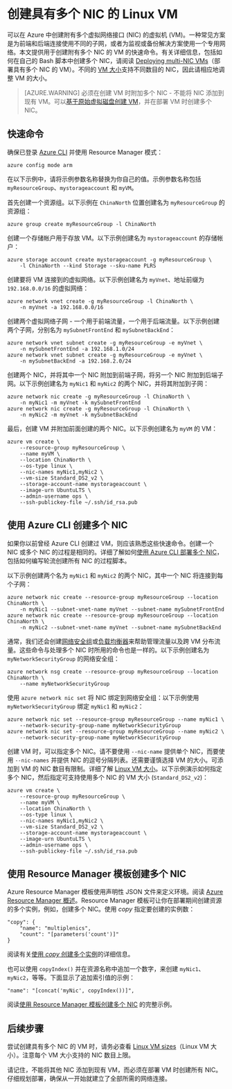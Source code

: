 <properties
    pageTitle="创建具有多个 NIC 的 Linux VM | Azure"
    description="了解如何使用 Azure CLI 或 Resource Manager 模板创建附有多个 NIC 的 Linux VM。"
    services="virtual-machines-linux"
    documentationcenter=""
    author="iainfoulds"
    manager="timlt"
    editor="" />  

<tags
    ms.assetid="5d2d04d0-fc62-45fa-88b1-61808a2bc691"
    ms.service="virtual-machines-linux"
    ms.devlang="na"
    ms.topic="article"
    ms.tgt_pltfrm="vm-linux"
    ms.workload="infrastructure"
    ms.date="10/27/2016"
    wacn.date="12/20/2016"
    ms.author="iainfou" />  


# 创建具有多个 NIC 的 Linux VM
可以在 Azure 中创建附有多个虚拟网络接口 (NIC) 的虚拟机 (VM)。一种常见方案是为前端和后端连接使用不同的子网，或者为监视或备份解决方案使用一个专用网络。本文提供用于创建附有多个 NIC 的 VM 的快速命令。有关详细信息，包括如何在自己的 Bash 脚本中创建多个 NIC，请阅读 [Deploying multi-NIC VMs](/documentation/articles/virtual-network-deploy-multinic-arm-cli/)（部署具有多个 NIC 的 VM）。不同的 [VM 大小](/documentation/articles/virtual-machines-linux-sizes/)支持不同数目的 NIC，因此请相应地调整 VM 的大小。

> [AZURE.WARNING]
必须在创建 VM 时附加多个 NIC - 不能将 NIC 添加到现有 VM。可以[基于原始虚拟磁盘创建 VM](/documentation/articles/virtual-machines-linux-copy-vm/)，并在部署 VM 时创建多个 NIC。
> 
> 

## 快速命令
确保已登录 [Azure CLI](/documentation/articles/xplat-cli-install/) 并使用 Resource Manager 模式：

    azure config mode arm

在以下示例中，请将示例参数名称替换为你自己的值。示例参数名称包括 `myResourceGroup`、`mystorageaccount` 和 `myVM`。

首先创建一个资源组。以下示例在 `ChinaNorth` 位置创建名为 `myResourceGroup` 的资源组：

    azure group create myResourceGroup -l ChinaNorth

创建一个存储帐户用于存放 VM。以下示例创建名为 `mystorageaccount` 的存储帐户：

    azure storage account create mystorageaccount -g myResourceGroup \
        -l ChinaNorth --kind Storage --sku-name PLRS

创建要将 VM 连接到的虚拟网络。以下示例创建名为 `myVnet`、地址前缀为 `192.168.0.0/16` 的虚拟网络：

    azure network vnet create -g myResourceGroup -l ChinaNorth \
        -n myVnet -a 192.168.0.0/16

创建两个虚拟网络子网 - 一个用于前端流量，一个用于后端流量。以下示例创建两个子网，分别名为 `mySubnetFrontEnd` 和 `mySubnetBackEnd`：

    azure network vnet subnet create -g myResourceGroup -e myVnet \
        -n mySubnetFrontEnd -a 192.168.1.0/24
    azure network vnet subnet create -g myResourceGroup -e myVnet \
        -n mySubnetBackEnd -a 192.168.2.0/24

创建两个 NIC，并将其中一个 NIC 附加到前端子网，将另一个 NIC 附加到后端子网。以下示例创建名为 `myNic1` 和 `myNic2` 的两个 NIC，并将其附加到子网：

    azure network nic create -g myResourceGroup -l ChinaNorth \
        -n myNic1 -m myVnet -k mySubnetFrontEnd
    azure network nic create -g myResourceGroup -l ChinaNorth \
        -n myNic2 -m myVnet -k mySubnetBackEnd

最后，创建 VM 并附加前面创建的两个 NIC。以下示例创建名为 `myVM` 的 VM：

    azure vm create \
        --resource-group myResourceGroup \
        --name myVM \
        --location ChinaNorth \
        --os-type linux \
        --nic-names myNic1,myNic2 \
        --vm-size Standard_DS2_v2 \
        --storage-account-name mystorageaccount \
        --image-urn UbuntuLTS \
        --admin-username ops \
        --ssh-publickey-file ~/.ssh/id_rsa.pub

## 使用 Azure CLI 创建多个 NIC
如果你以前曾经 Azure CLI 创建过 VM，则应该熟悉这些快速命令。创建一个 NIC 或多个 NIC 的过程是相同的。详细了解如何[使用 Azure CLI 部署多个 NIC](/documentation/articles/virtual-network-deploy-multinic-arm-cli/)，包括如何编写轮流创建所有 NIC 的过程脚本。

以下示例创建两个名为 `myNic1` 和 `myNic2` 的两个 NIC，其中一个 NIC 将连接到每个子网：

    azure network nic create --resource-group myResourceGroup --location ChinaNorth \
        -n myNic1 --subnet-vnet-name myVnet --subnet-name mySubnetFrontEnd
    azure network nic create --resource-group myResourceGroup --location ChinaNorth \
        -n myNic2 --subnet-vnet-name myVnet --subnet-name mySubnetBackEnd

通常，我们还会创建[网络安全组](/documentation/articles/virtual-networks-nsg/)或[负载均衡器](/documentation/articles/load-balancer-overview/)来帮助管理流量以及跨 VM 分布流量。这些命令与处理多个 NIC 时所用的命令也是一样的。以下示例创建名为 `myNetworkSecurityGroup` 的网络安全组：

    azure network nsg create --resource-group myResourceGroup --location ChinaNorth \
        --name myNetworkSecurityGroup

使用 `azure network nic set` 将 NIC 绑定到网络安全组：以下示例使用 `myNetworkSecurityGroup` 绑定 `myNic1` 和 `myNic2`：

    azure network nic set --resource-group myResourceGroup --name myNic1 \
        --network-security-group-name myNetworkSecurityGroup
    azure network nic set --resource-group myResourceGroup --name myNic2 \
        --network-security-group-name myNetworkSecurityGroup

创建 VM 时，可以指定多个 NIC。请不要使用 `--nic-name` 提供单个 NIC，而要使用 `--nic-names` 并提供 NIC 的逗号分隔列表。还需要谨慎选择 VM 的大小。可添加到 VM 的 NIC 数目有限制。详细了解 [Linux VM 大小](/documentation/articles/virtual-machines-linux-sizes/)。以下示例演示如何指定多个 NIC，然后指定可支持使用多个 NIC 的 VM 大小 (`Standard_DS2_v2`)：

    azure vm create \
        --resource-group myResourceGroup \
        --name myVM \
        --location ChinaNorth \
        --os-type linux \
        --nic-names myNic1,myNic2 \
        --vm-size Standard_DS2_v2 \
        --storage-account-name mystorageaccount \
        --image-urn UbuntuLTS \
        --admin-username ops \
        --ssh-publickey-file ~/.ssh/id_rsa.pub

## 使用 Resource Manager 模板创建多个 NIC
Azure Resource Manager 模板使用声明性 JSON 文件来定义环境。阅读 [Azure Resource Manager 概述](/documentation/articles/resource-group-overview/)。Resource Manager 模板可让你在部署期间创建资源的多个实例，例如，创建多个 NIC。使用 *copy* 指定要创建的实例数：

    "copy": {
        "name": "multiplenics",
        "count": "[parameters('count')]"
    }

阅读有关[使用 *copy* 创建多个实例](/documentation/articles/resource-group-create-multiple/)的详细信息。

也可以使用 `copyIndex()` 并在资源名称中追加一个数字，来创建 `myNic1`、`myNic2`，等等。下面显示了追加索引值的示例：

    "name": "[concat('myNic', copyIndex())]", 

阅读[使用 Resource Manager 模板创建多个 NIC](/documentation/articles/virtual-network-deploy-multinic-arm-template/) 的完整示例。

## 后续步骤
尝试创建具有多个 NIC 的 VM 时，请务必查看 [Linux VM sizes](/documentation/articles/virtual-machines-linux-sizes/)（Linux VM 大小）。注意每个 VM 大小支持的 NIC 数目上限。

请记住，不能将其他 NIC 添加到现有 VM，而必须在部署 VM 时创建所有 NIC。仔细规划部署，确保从一开始就建立了全部所需的网络连接。

<!---HONumber=Mooncake_1212_2016-->